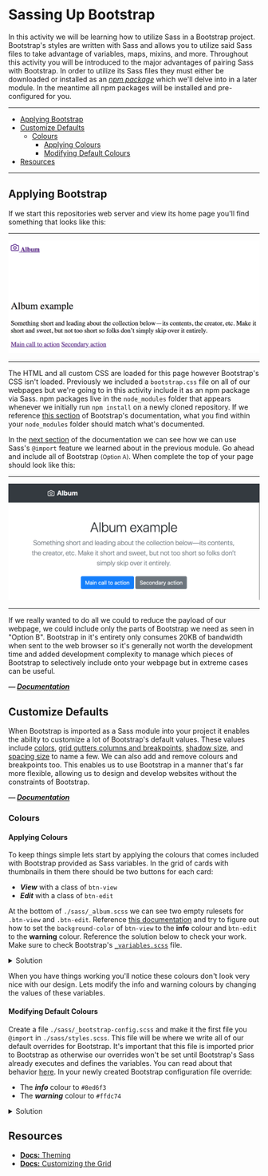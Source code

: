 # Sassing Up Bootstrap

In this activity we will be learning how to utilize Sass in a Bootstrap project. Bootstrap's styles are written with Sass and allows you to utilize said Sass files to take advantage of variables, maps, mixins, and more. Throughout this activity you will be introduced to the major advantages of pairing Sass with Bootstrap. In order to utilize its Sass files they must either be downloaded or installed as an [_npm package_](https://www.npmjs.com/) which we'll delve into in a later module. In the meantime all npm packages will be installed and pre-configured for you.

***
- [Applying Bootstrap](#applying-bootstrap)
- [Customize Defaults](#customize-defaults)
	- [Colours](#colours)
		- [Applying Colours](#applying-colours)
		- [Modifying Default Colours](#modifying-deault-colours)
- [Resources](#resources)
***




## Applying Bootstrap

If we start this repositories web server and view its home page you'll find something that looks like this:

***
![Initial page](.readme-assets/initial-page.png)
***

The HTML and all custom CSS are loaded for this page however Bootstrap's CSS isn't loaded. Previously we included a `bootstrap.css` file on all of our webpages but we're going to in this activity include it as an npm package via Sass. npm packages live in the `node_modules` folder that appears whenever we initially run `npm install` on a newly cloned repository. If we reference [this section](https://getbootstrap.com/docs/4.3/getting-started/theming/#file-structure) of Bootstrap's documentation, what you find within your `node_modules` folder should match what's documented.

In the [next section](https://getbootstrap.com/docs/4.3/getting-started/theming/#importing) of the documentation we can see how we can use Sass's `@import` feature we learned about in the previous module. Go ahead and include all of Bootstrap <small>(Option A)</small>. When complete the top of your page should look like this:

***
![webpage after bootstrap is imported](.readme-assets/import-bootstrap.png)
***

If we really wanted to do all we could to reduce the payload of our webpage, we could include only the parts of Bootstrap we need as seen in "Option B". Bootstrap in it's entirety only consumes 20KB of bandwidth when sent to the web browser so it's generally not worth the development time and added development complexity to manage which pieces of Bootstrap to selectively include onto your webpage but in extreme cases can be useful.

***&mdash; [Documentation](https://getbootstrap.com/docs/4.3/getting-started/theming/#importing)***




## Customize Defaults

When Bootstrap is imported as a Sass module into your project it enables the ability to customize a lot of Bootstrap's default values. These values include [colors](https://getbootstrap.com/docs/4.3/utilities/colors/), [grid gutters columns and breakpoints](https://getbootstrap.com/docs/4.3/layout/grid/#variables), [shadow size](https://getbootstrap.com/docs/4.3/utilities/shadows/), and [spacing size](https://getbootstrap.com/docs/4.3/utilities/spacing/) to name a few. We can also add and remove colours and breakpoints too. This enables us to use Bootstrap in a manner that's far more flexible, allowing us to design and develop websites without the constraints of Bootstrap.

***&mdash; [Documentation](https://getbootstrap.com/docs/4.3/getting-started/theming/#variable-defaults)***



### Colours

#### Applying Colours

To keep things simple lets start by applying the colours that comes included with Bootstrap provided as Sass variables. In the grid of cards with thumbnails in them there should be two buttons for each card:

- ***View*** with a class of `btn-view`
- ***Edit*** with a class of `btn-edit`

At the bottom of `./sass/_album.scss` we can see two empty rulesets for `.btn-view` and `.btn-edit`. Reference [this documentation](https://getbootstrap.com/docs/4.3/getting-started/theming/#color) and try to figure out how to set the `background-color` of `btn-view` to the **info** colour and `btn-edit` to the **warning** colour. Reference the solution below to check your work. Make sure to check Bootstrap's [`_variables.scss`](https://github.com/twbs/bootstrap/blob/57edecbfb86cc7708023526c05ba384f8aa5d220/scss/_variables.scss#L69) file.

<details>
  <summary>Solution</summary>

  ```scss
.btn-view {
	background-color: $info;
}

.btn-edit {
	background-color: $warning;
}
  ```

</details>

When you have things working you'll notice these colours don't look very nice with our design. Lets modify the info and warning colours by changing the values of these variables.


#### Modifying Default Colours

Create a file `./sass/_bootstrap-config.scss` and make it the first file you `@import` in `./sass/styles.scss`. This file will be where we write all of our default overrides for Bootstrap. It's important that this file is imported prior to Bootstrap as otherwise our overrides won't be set until Bootstrap's Sass already executes and defines the variables. You can read about that behavior [here](https://getbootstrap.com/docs/4.3/getting-started/theming/#variable-defaults). In your newly created Bootstrap configuration file override:

- The ***info*** colour to `#8ed6f3`
- The ***warning*** colour to `#ffdc74`

<details>
  <summary>Solution</summary>

  ```scss
$info: #8ed6f3;
$warning: #ffdc74;
  ```

</details>




## Resources

- [**Docs:** Theming](https://getbootstrap.com/docs/4.3/getting-started/theming/)
- [**Docs:** Customizing the Grid](https://getbootstrap.com/docs/4.3/layout/grid/#customizing-the-grid)
